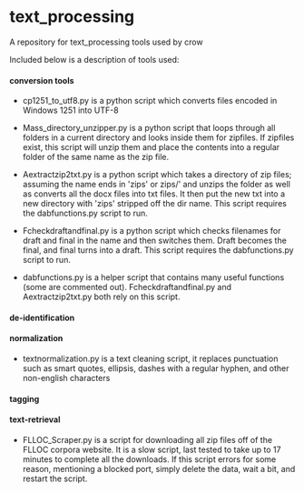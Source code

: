 # text_processing
A repository for text_processing tools used by crow

Included below is a description of tools used:

#### conversion tools

* cp1251_to_utf8.py is a python script which converts files encoded in Windows 1251 into UTF-8

* Mass_directory_unzipper.py is a python script that loops through all folders in a current directory and looks inside them for zipfiles.  If zipfiles exist, this script will unzip them and place the contents into a regular folder of the same name as the zip file.

* Aextractzip2txt.py is a python script which takes a directory of zip files; assuming the name ends in 'zips' or zips/' and unzips the folder as well as converts all the docx files into txt files.  It then put the new txt into a new directory with 'zips' stripped off the dir name.  This script requires the dabfunctions.py script to run.

* Fcheckdraftandfinal.py is a python script which checks filenames for draft and final in the name and then switches them.  Draft becomes the final, and final turns into a draft.  This script requires the dabfunctions.py script to run.

* dabfunctions.py is a helper script that contains many useful functions (some are commented out).  Fcheckdraftandfinal.py and Aextractzip2txt.py both rely on this script.

#### de-identification

#### normalization

* textnormalization.py is a text cleaning script, it replaces punctuation such as smart quotes, ellipsis, dashes with a regular hyphen, and other non-english characters

#### tagging

#### text-retrieval

* FLLOC_Scraper.py is a script for downloading all zip files off of the FLLOC corpora website.  It is a slow script, last tested to take up to 17 minutes to complete all the downloads.  If this script errors for some reason, mentioning a blocked port, simply delete the data, wait a bit, and restart the script.
